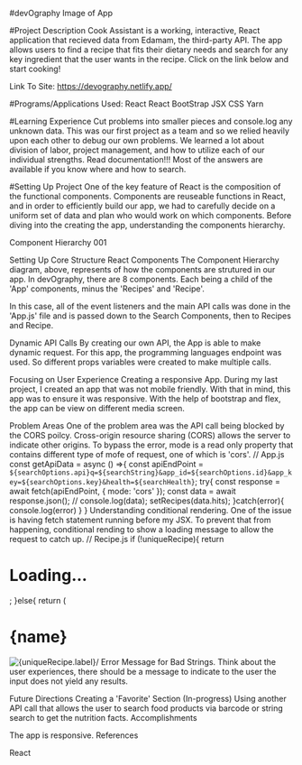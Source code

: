 #devOgraphy
Image of App

#Project Description
Cook Assistant is a working, interactive, React application that recieved data from Edamam, the third-party API. The app allows users to find a recipe that fits their dietary needs and search for any key ingredient that the user wants in the recipe. Click on the link below and start cooking!

Link To Site: https://devography.netlify.app/

#Programs/Applications Used:
React
React BootStrap
JSX
CSS
Yarn

#Learning Experience
Cut problems into smaller pieces and console.log any unknown data. This was our first project as a team and so we relied heavily upon each other to debug our own problems. We learned a lot about division of labor, project management, and how to utilize each of our individual strengths. Read documentation!!! Most of the answers are available if you know where and how to search.

#Setting Up Project
One of the key feature of React is the composition of the functional components. Components are reuseable functions in React, and in order to efficiently build our app, we had to carefully decide on a uniform set of data and plan who would work on which components. Before diving into the creating the app, understanding the components hierarchy.

Component Hierarchy 001

Setting Up Core Structure
React Components
The Component Hierarchy diagram, above, represents of how the components are strutured in our app. In devOgraphy, there are 8 components. Each being a child of the 'App' components, minus the 'Recipes' and 'Recipe'.

In this case, all of the event listeners and the main API calls was done in the 'App.js' file and is passed down to the Search Components, then to Recipes and Recipe.

Dynamic API Calls
By creating our own API, the App is able to make dynamic request. For this app, the programming languages endpoint was used. So different props variables were created to make multiple calls.

Focusing on User Experience
Creating a responsive App. During my last project, I created an app that was not mobile friendly. With that in mind, this app was to ensure it was responsive. With the help of bootstrap and flex, the app can be view on different media screen.

Problem Areas
One of the problem area was the API call being blocked by the CORS poilcy. Cross-origin resource sharing (CORS) allows the server to indicate other origins. To bypass the error, mode is a read only property that contains different type of mofe of request, one of which is 'cors'.
// App.js
const getApiData = async () =>{
const apiEndPoint = `${searchOptions.api}q=${searchString}&app_id=${searchOptions.id}&app_key=${searchOptions.key}&health=${searchHealth}`;
try{
const response = await fetch(apiEndPoint, {
mode: 'cors'
});
const data = await response.json();
// console.log(data);
setRecipes(data.hits);
}catch(error){
console.log(error)
}
}
Understanding conditional rendering. One of the issue is having fetch statement running before my JSX. To prevent that from happening, conditional rending to show a loading message to allow the request to catch up.
// Recipe.js
if (!uniqueRecipe){
return <h1>Loading...</h1>;
}else{
return (
<div className='recipe'>
<h1>{name}</h1>
<img src={uniqueRecipe.image} alt={uniqueRecipe.label}/>
Error Message for Bad Strings. Think about the user experiences, there should be a message to indicate to the user the input does not yield any results.

Future Directions
Creating a 'Favorite' Section (In-progress)
Using another API call that allows the user to search food products via barcode or string search to get the nutrition facts.
Accomplishments

The app is responsive.
References

React
